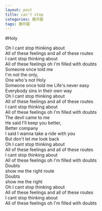 ```yaml
---
layout: post
title: can't stop
categories: 撒开腿
tags: 撒开腿 
---
```


#Holy 

Oh I cant stop thinking about   
All of these feelings and all of these routes   
I cant stop thinking about    
All of these feelings oh I'm filled with doubts   
Someone once told me    
I'm not the only,   
One who's not Holy    
Someone once told me
Life's never easy   
Everybody sins in their own way   
Oh I cant stop thinking about   
All of these feelings and all of these routes   
I cant stop thinking about    
All of these feelings oh I'm filled with doubts   
The devil came to me    
He said I'll keep you better,     
Better company    
I said I wanna take a ride with you     
But don't let me look back    
Oh I cant stop thinking about     
All of these feelings and all of these routes     
I cant stop thinking about    
All of these feelings oh I'm filled with doubts     
Doubts    
show me the right route     
Doubts        
show me the right     
Oh I cant stop thinking about     
All of these feelings and all of these routes     
I cant stop thinking about    
All of these feelings oh I'm filled with doubts 
